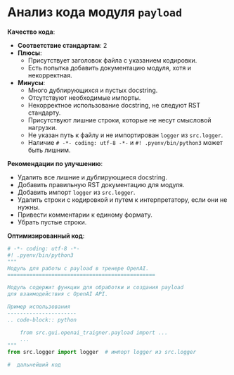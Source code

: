 # Анализ кода модуля `payload`

**Качество кода**:
- **Соответствие стандартам**: 2
- **Плюсы**:
    - Присутствует заголовок файла с указанием кодировки.
    - Есть попытка добавить документацию модуля, хотя и некорректная.
- **Минусы**:
    - Много дублирующихся и пустых docstring.
    - Отсутствуют необходимые импорты.
    - Некорректное использование docstring, не следуют RST стандарту.
    - Присутствуют лишние строки, которые не несут смысловой нагрузки.
    - Не указан путь к файлу и не импортирован `logger` из `src.logger`.
    - Наличие `# -*- coding: utf-8 -*-` и `#! .pyenv/bin/python3` может быть лишним.

**Рекомендации по улучшению**:
- Удалить все лишние и дублирующиеся docstring.
- Добавить правильную RST документацию для модуля.
- Добавить импорт `logger` из `src.logger`.
- Удалить строки с кодировкой и путем к интерпретатору, если они не нужны.
- Привести комментарии к единому формату.
- Убрать пустые строки.

**Оптимизированный код**:
```python
# -*- coding: utf-8 -*-
#! .pyenv/bin/python3
"""
Модуль для работы с payload в тренере OpenAI.
===============================================

Модуль содержит функции для обработки и создания payload
для взаимодействия с OpenAI API.

Пример использования
----------------------
.. code-block:: python

    from src.gui.openai_trаigner.payload import ...
    ...
"""
from src.logger import logger  # импорт logger из src.logger

#  дальнейший код
```